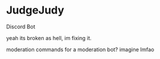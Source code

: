# JudgeJudy
 Discord Bot

yeah its broken as hell, im fixing it.

moderation commands for a moderation bot? imagine lmfao
